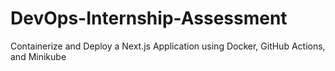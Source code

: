 # DevOps-Internship-Assessment
 Containerize and Deploy a Next.js Application using Docker, GitHub Actions, and Minikube
